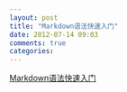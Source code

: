 ```yaml
---
layout: post
title: "Markdown语法快速入门"
date: 2012-07-14 09:03
comments: true
categories: 
---
```


[Markdown语法快速入门](http://wowubuntu.com/markdown/basic.html)
